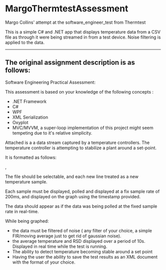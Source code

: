 # MargoThermtestAssessment
Margo Collins' attempt at the software_engineer_test from Thermtest

This is a simple C# and .NET app that displays temperature data from a CSV file as through it were being streamed in from a test device. Noise filtering is applied to the data. 

---
## The original assignment description is as follows: 

Software Engineering Practical Assessment:

This assessment is based on your knowledge of the following concepts : 

 - .NET Framework
 - C#
 - WPF
 - XML Serialization
 - Oxyplot
 - MVC/MVVM, a super-loop implementation of this project might seem tempeting due to it's relative simplicity.

Attached is a a data stream captured by a temperature controllers. The temperature controller is attempting to stabilize a 
plant around a set-point.

It is formatted as follows:

<Temperature in degree C>,<Timestamp>

The file should be selectable, and each new line treated as a new temperature sample.

Each sample must be displayed, polled and displayed at a fix sample rate of 200ms, and displayed on
the graph using the timestamp provided.

The data should appear as if the data was being polled at the fixed sample rate in real-time.

While being graphed:

- the data must be filtered of noise ( any filter of your choice, a simple FIR/moving average just to get rid of gaussian noise).
- the average temperature and RSD displayed over a period of 10s. Displayed in real time while the test is running.
- The ability to detect temperature becoming stable around a set point
- Having the user the ability to save the test results as an XML document with the format of your choice.
